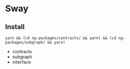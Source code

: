 # Sway

## Install
```
yarn && (cd ng-packages/contracts/ && yarn) && (cd ng-packages/subgraph/ && yarn) 
```

- contracts
- subgraph
- interface

